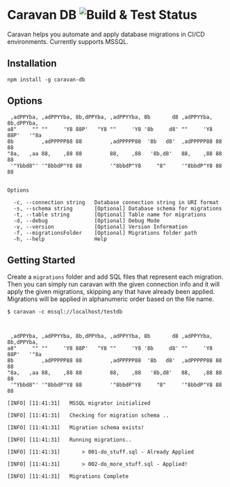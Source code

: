 # Caravan DB ![Build & Test Status](https://caravan-db.visualstudio.com/_apis/public/build/definitions/3555b68c-5ff2-4e87-b108-f4356aba4e4a/1/badge)

Caravan helps you automate and apply database migrations in CI/CD environments. Currently supports MSSQL.

## Installation
```npm install -g caravan-db```

## Options
```
 ,adPPYba, ,adPPYYba, 8b,dPPYba, ,adPPYYba, 8b       d8 ,adPPYYba, 8b,dPPYba,
a8"     "" ""     'Y8 88P'   "Y8 ""     'Y8 '8b     d8' ""     'Y8 88P'   '"8a
8b         ,adPPPPP88 88         ,adPPPPP88  '8b   d8'  ,adPPPPP88 88       88
"8a,   ,aa 88,    ,88 88         88,    ,88   '8b,d8'   88,    ,88 88       88
 '"Ybbd8"' '"8bbdP"Y8 88         '"8bbdP"Y8     "8"     '"8bbdP"Y8 88       88


Options

  -c, --connection string   Database connection string in URI format
  -s, --schema string       [Optional] Database schema for migrations
  -t, --table string        [Optional] Table name for migrations
  -d, --debug               [Optional] Debug Mode
  -v, --version             [Optional] Version Information
  -f, --migrationsFolder    [Optional] Migrations folder path
  -h, --help                Help

```

## Getting Started
Create a `migrations` folder and add SQL files that represent each migration. Then you can simply run caravan with the given connection info and it will apply the given migrations, skipping any that have already been applied. Migrations will be applied in alphanumeric order based on the file name.

```
$ caravan -c mssql://localhost/testdb



 ,adPPYba, ,adPPYYba, 8b,dPPYba, ,adPPYYba, 8b       d8 ,adPPYYba, 8b,dPPYba,
a8"     "" ""     'Y8 88P'   "Y8 ""     'Y8 '8b     d8' ""     'Y8 88P'   '"8a
8b         ,adPPPPP88 88         ,adPPPPP88  '8b   d8'  ,adPPPPP88 88       88
"8a,   ,aa 88,    ,88 88         88,    ,88   '8b,d8'   88,    ,88 88       88
 '"Ybbd8"' '"8bbdP"Y8 88         '"8bbdP"Y8     "8"     '"8bbdP"Y8 88       88

[INFO] [11:41:31]   MSSQL migrator initialized

[INFO] [11:41:31]   Checking for migration schema ..

[INFO] [11:41:31]   Migration schema exists!

[INFO] [11:41:31]   Running migrations..

[INFO] [11:41:31]       > 001-do_stuff.sql - Already Applied

[INFO] [11:41:31]       > 002-do_more_stuff.sql - Applied!

[INFO] [11:41:31]   Migrations Complete
```


